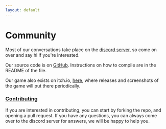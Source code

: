 ```yaml
---
layout: default
---
```

# Community
Most of our conversations take place on the [discord server](https://discord.gg/h5r77Sa), so come on over and say hi if you're interested.

Our source code is on [GitHub](https://github.com/EhWhoAmI/cqsp). Instructions on how to compile are in the README of the file.

Our game also exists on itch.io, [here](https://ehwhoami.itch.io/conquer-space), where releases and screenshots of the game will put there periodically.

### [Contributing](/contributing.html)
If you are interested in contributing, you can start by forking the repo, and opening a pull request. If you have any questions, you can always come over to the discord server for answers, we will be happy to help you.
